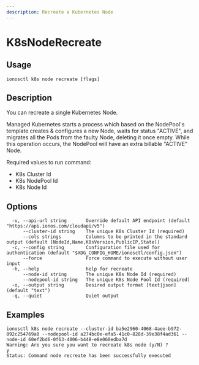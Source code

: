 ```yaml
---
description: Recreate a Kubernetes Node
---
```


# K8sNodeRecreate

## Usage

```text
ionosctl k8s node recreate [flags]
```

## Description

You can recreate a single Kubernetes Node.

Managed Kubernetes starts a process which based on the NodePool's template creates & configures a new Node, waits for status "ACTIVE", and migrates all the Pods from the faulty Node, deleting it once empty. While this operation occurs, the NodePool will have an extra billable "ACTIVE" Node.

Required values to run command:

* K8s Cluster Id
* K8s NodePool Id
* K8s Node Id

## Options

```text
  -u, --api-url string       Override default API endpoint (default "https://api.ionos.com/cloudapi/v5")
      --cluster-id string    The unique K8s Cluster Id (required)
      --cols strings         Columns to be printed in the standard output (default [NodeId,Name,K8sVersion,PublicIP,State])
  -c, --config string        Configuration file used for authentication (default "$XDG_CONFIG_HOME/ionosctl/config.json")
      --force                Force command to execute without user input
  -h, --help                 help for recreate
      --node-id string       The unique K8s Node Id (required)
      --nodepool-id string   The unique K8s Node Pool Id (required)
  -o, --output string        Desired output format [text|json] (default "text")
  -q, --quiet                Quiet output
```

## Examples

```text
ionosctl k8s node recreate --cluster-id ba5e2960-4068-4aee-b972-092c254769a8 --nodepool-id a274bc0e-efa5-41c0-828d-39e38f4ad361 --node-id 60ef2bd6-0f63-4006-b448-e8e060edba7d 
Warning: Are you sure you want to recreate k8s node (y/N) ? 
y
Status: Command node recreate has been successfully executed
```

